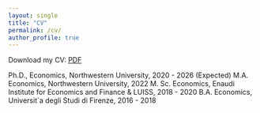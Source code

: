```yaml
---
layout: single
title: "CV"
permalink: /cv/
author_profile: true
---
```


Download my CV: [PDF](/files/CV_Ferrara_Feb_2025.pdf)



Ph.D., Economics, Northwestern University, 2020 - 2026 (Expected)
M.A. Economics, Northwestern University, 2022
M. Sc. Economics, Enaudi Institute for Economics and Finance \& LUISS, 2018 - 2020
B.A. Economics, Universit\`a degli Studi di Firenze, 2016 - 2018

